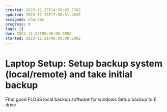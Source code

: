 ```yaml
---
created: 2023-11-23T14:58:02.576Z
updated: 2023-12-13T17:50:31.483Z
assigned: Charles
progress: 0
tags: []
due: 2023-11-22T00:00:00.000Z
started: 2023-11-21T00:00:00.000Z
---
```


# Laptop Setup: Setup backup system (local/remote) and take initial backup

FInd good FLOSS local backup software for windows
Setup backup to E drive
